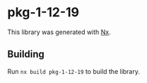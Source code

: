 # pkg-1-12-19

This library was generated with [Nx](https://nx.dev).

## Building

Run `nx build pkg-1-12-19` to build the library.
